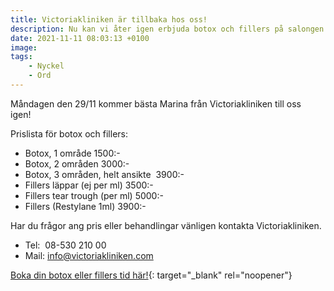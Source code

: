 ```yaml
---
title: Victoriakliniken är tillbaka hos oss!
description: Nu kan vi åter igen erbjuda botox och fillers på salongen.
date: 2021-11-11 08:03:13 +0100
image:
tags:
    - Nyckel
    - Ord
---
```

M&aring;ndagen den 29/11 kommer bästa Marina fr&aring;n Victoriakliniken till oss igen\!&nbsp;

Prislista för botox och fillers:

* Botox, 1 omr&aring;de 1500:-
* Botox, 2 omr&aring;den 3000:-
* Botox, 3 omr&aring;den, helt ansikte&nbsp; 3900:-
* Fillers läppar (ej per ml) 3500:-
* Fillers tear trough (per ml) 5000:-
* Fillers (Restylane 1ml) 3900:-

Har du fr&aring;gor ang pris eller behandlingar vänligen kontakta Victoriakliniken.

* Tel:&nbsp; 08-530 210 00&nbsp;
* Mail: info@victoriakliniken.com

[Boka din botox eller fillers tid här\!](https://www.victoriakliniken.com/boka-tid/#city=0&amp;locations=5&amp;activity=null&amp;caregivers=26){: target="_blank" rel="noopener"}
